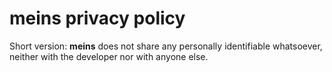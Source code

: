 # meins privacy policy

Short version: **meins** does not share any personally identifiable whatsoever, neither with the developer nor with anyone else.
